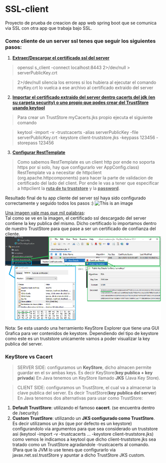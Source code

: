 # SSL-client
Proyecto de prueba de creacion de app web spring boot que se comunica via SSL con otra app que trabaja bajo SSL.

### Como cliente de un server ssl tenes que seguir los siguientes pasos:

1. <ins>**Extraer/Descargar el certificado ssl del server**</ins>  
> openssl s_client -connect localhost:8443 2>/dev/null > serverPublicKey.crt

> 2>/dev/null silencia los errores si los hubiera al ejecutar el comando  
>  myKey.crt lo vuelca a ese archivo al certificado extraido del server

2. <ins>**Importar el certificado extraido del server dentro cacerts del jdk (en su carpeta security) 
o uno propio que podes crear del TrustStore usando keytool**</ins>  

> Para crear un TrustStore myCacerts.jks propio ejecuta el siguiente comando  

> keytool -import -v -trustcacerts -alias serverPublicKey -file serverPublicKey.crt -keystore client-truststore.jks -keypass 123456 -storepass 123456

3. <ins>**Configurar RestTemplate**</ins>
> Como sabemos RestTemplate es un client http por ende no soporta https por si solo, hay que configurarlo ver AppConfig.class)
RestTemplate va a necesitar de httpclient (org.apache.httpcomponents) para hacer la parte de validacion de certificado del lado del client.
Por ende le vas a tener que especificar a httpclient la <ins>**ruta de tu truststore**</ins> y la <ins>**password**</ins>. 

Resultado final de tu app cliente del server ssl haya sido configurado correctamente y seguido todos los pasos :)
![This is an image](https://github.com/estebanbri/ssl-client/blob/master/resultado.png)

<ins>Una imagen vale mas que mil palabras</ins>:  
Tal como se ve en la imagen, el certificado ssl descargado del server contiene la key publica del mismo. Dicho certificado lo importamos dentro de nuestro TrustStore para que pase a ser un certificado de confianza del cliente. 
![This is an image](https://github.com/estebanbri/https-client/blob/master/truststore-detail.png)

Nota: Se esta usando una herramiento KeyStore Explorer que tiene una GUI Grafica para ver contenidos de keystore. Dependiendo del tipo de keystore como este es un truststore unicamente vamos a poder visualizar la key publica del server.

### KeyStore vs Cacert ###
> SERVER SIDE: configuramos un **KeyStore**, dicho almacen permite guardar en el sv ambas keys. Es decir KeyStore(**key publica + key privada**)
En Java tenemos un KeyStore llamado **JKS** (Java Key Store).

> CLIENT SIDE: configuramos un TrustStore, el cual va a almacenar la clave publica del server. Es decir TrustStore(**key publica del server**)
En Java tenemos dos alternativas para usar como TrustStore:
1. **Default TrustStore**: utilizando el famoso **cacert**. (se encuentra dentro de /security)
2. **Custom TrustStore**: utilizando un **JKS configurado como TrustStore**. Es decir utilizamos un jks (que por defecto es un keystore) configurandolo via argumentos para que sea considerado un truststore asi (keytool -import -v -trustcacerts ...  -keystore client-truststore.jks) como vemos le indicamos a keytool que dicho client-truststore.jks sea tratado como un TrustStore agradandole -trustcacerts al comando. (Para que la JVM lo use tenes que configurarlo via javax.net.ssl.trustStore y apuntar a dicho TrustStore JKS custom.

